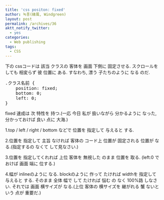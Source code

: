 ```yaml
---
title: 'css positon: fixed'
author: 녹풍(綠風, Windgreen)
layout: post
permalink: /archives/36
aktt_notify_twitter:
  - yes
categories:
  - Web publishing
tags:
  - CSS
---
```

下の cssコードは 該当 クラスの 客体を 画面 下側に 固定させる. スクロールを しても 相変らず 彼 位置に ある. すなわち, 漂う 子たちのように なる のだ.

<pre>.クラス名前 {
	position: fixed;
	bottom: 0;
	left: 0;
}</pre>

fixed 速成は 次 特性を 持つ.(一応 今日 私が 扱いながら 分かるように なった, 分かっておけば 良い 点に 大海.)

1.top / left / right / bottom などで 位置を 指定して 与えると する.

2.位置を 指定して 主旨 なければ 客体の コード上 位置が 固定される 位置が なる.(指定するの なくて して見なさい.)

3.位置を 指定してくれれば 上位 客体を 無視した のまま 位置を 取る. (left:0 で おけば 画面 端に 位する.)

4.幅が inlineのように なる. blockのように 作って たければ widthを 指定して 与えると する. そのまま 全体 幅で して たければ 悩む の なく 100%路 しなさい. それでは 画面 横サイズが なる.(上位 客体の 横サイズを 継がれる 蟹 ないという 点が 重要だ.)